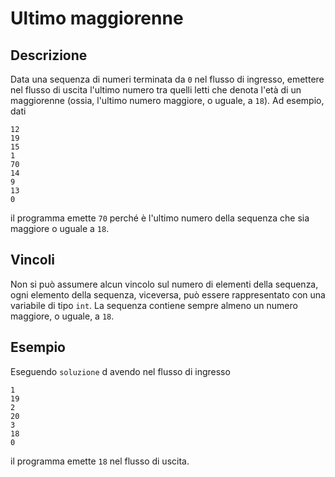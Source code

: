Ultimo maggiorenne
==================

Descrizione
-----------

Data una sequenza di numeri terminata da `0` nel flusso di ingresso, emettere
nel flusso di uscita l'ultimo numero tra quelli letti che denota l'età di un
maggiorenne (ossia, l'ultimo numero maggiore, o uguale, a `18`). Ad esempio,
dati

    12
    19
    15
    1
    70
    14
    9
    13
    0

il programma emette `70` perché è l'ultimo numero della sequenza che sia
maggiore o uguale a `18`.


Vincoli
-------

Non si può assumere alcun vincolo sul numero di elementi della sequenza, ogni
elemento della sequenza, viceversa, può essere rappresentato con una variabile
di tipo `int`. La sequenza contiene sempre almeno un numero maggiore, o uguale,
a `18`.


Esempio
-------

Eseguendo `soluzione` d avendo nel flusso di ingresso

    1
    19
    2
    20
    3
    18
    0

il programma emette `18` nel flusso di uscita.
